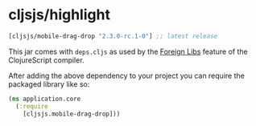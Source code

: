 # cljsjs/highlight

[](dependency)
```clojure
[cljsjs/mobile-drag-drop "2.3.0-rc.1-0"] ;; latest release
```

[](/dependency)

This jar comes with `deps.cljs` as used by the [Foreign Libs][flibs] feature
of the ClojureScript compiler.

After adding the above dependency to your project
you can require the packaged library like so:

```clojure
(ns application.core
  (:require
    [cljsjs.mobile-drag-drop]))
```

[flibs]: https://clojurescript.org/reference/packaging-foreign-deps
